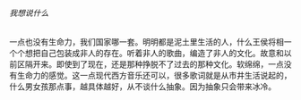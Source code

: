 ###### 我想说什么

​		一点也没有生命力，我们国家哪一套。明明都是泥土里生活的人，什么王侯将相一个个想把自己包装成非人的存在。听着非人的歌曲，编造了非人的文化。故意和以前区隔开来。即使到了现在，还是那种挣脱不了过去的那种文化。软绵绵，一点没有生命力的感觉。
​		这一点现代西方音乐还可以，很多歌词就是从市井生活说起的，什么男女孩那点事，越具体越好，从不谈什么抽象。因为抽象只会带来冰冷。


